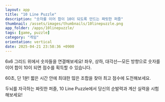 ```yaml
---
layout: app
title: "10 Line Puzzle"
description: "숫자를 이어 합이 10이 되도록 만드는 짜릿한 퍼즐"
thumbnail: /assets/images/thumbnails/10linepuzzle.png
app_folder: /apps/10linepuzzle/
tags: [game, puzzle]
category: "게임"
orientation: vertical
date: 2025-04-21 23:58:36 +0900
---
```


6x6 그리드 위에서 숫자들을 연결해보세요!
좌우, 상하, 대각선—모든 방향으로 숫자를 이어 합이 10이 되면 점수를 획득할 수 있습니다.

60초, 단 1분!
짧은 시간 안에 최대한 많은 조합을 찾아 최고 점수에 도전해보세요.

두뇌를 자극하는 짜릿한 퍼즐, 10 Line Puzzle에서 당신의 순발력과 계산 실력을 시험해보세요!
